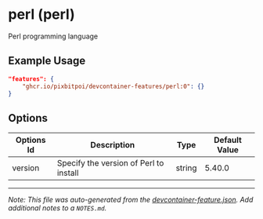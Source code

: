 
# perl (perl)

Perl programming language

## Example Usage

```json
"features": {
    "ghcr.io/pixbitpoi/devcontainer-features/perl:0": {}
}
```

## Options

| Options Id | Description | Type | Default Value |
|-----|-----|-----|-----|
| version | Specify the version of Perl to install | string | 5.40.0 |



---

_Note: This file was auto-generated from the [devcontainer-feature.json](https://github.com/pixbitpoi/devcontainer-features/blob/main/src/perl/devcontainer-feature.json).  Add additional notes to a `NOTES.md`._
